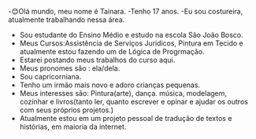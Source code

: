  -😊Olá mundo, meu nome é Tainara.
 -Tenho 17 anos.
 -Eu sou costureira, atualmente trabalhando nessa área.
- Sou estudante do Ensino Médio e estudo na escola São João Bosco.
- Meus Cursos:Assistência de Serviços Juridicos, Pintura em Tecido e atualmente estou fazendo um de Lógica de Progrmação.
- Estarei postando meus trabalhos do curso aqui.
- Meus pronomes são : ela/dela.
- Sou capricorniana.
- Tenho um irmão mais novo e adoro crianças pequenas.
- Meus interesses são: Pintura(arte), dança. música, modelagem, cozinhar e livros(tanto ler, quanto escrever e opinar e ajudar os outros com seus próprios projetos.)
- Atualmente estou em um projeto pessoal de tradução de textos e histórias, em maioria da internet.
